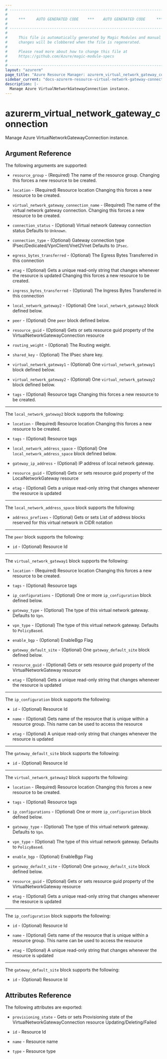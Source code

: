 ```yaml
---
# ----------------------------------------------------------------------------
#
#     ***     AUTO GENERATED CODE    ***    AUTO GENERATED CODE     ***
#
# ----------------------------------------------------------------------------
#
#     This file is automatically generated by Magic Modules and manual
#     changes will be clobbered when the file is regenerated.
#
#     Please read more about how to change this file at
#     https://github.com/Azure/magic-module-specs
#
# ----------------------------------------------------------------------------
layout: "azurerm"
page_title: "Azure Resource Manager: azurerm_virtual_network_gateway_connection"
sidebar_current: "docs-azurerm-resource-virtual-network-gateway-connection"
description: |-
  Manage Azure VirtualNetworkGatewayConnection instance.
---
```


# azurerm_virtual_network_gateway_connection

Manage Azure VirtualNetworkGatewayConnection instance.


## Argument Reference

The following arguments are supported:

* `resource_group` - (Required) The name of the resource group. Changing this forces a new resource to be created.

* `location` - (Required) Resource location Changing this forces a new resource to be created.

* `virtual_network_gateway_connection_name` - (Required) The name of the virtual network gateway connection. Changing this forces a new resource to be created.

* `connection_status` - (Optional) Virtual network Gateway connection status Defaults to `Unknown`.

* `connection_type` - (Optional) Gateway connection type IPsec/Dedicated/VpnClient/Vnet2Vnet Defaults to `IPsec`.

* `egress_bytes_transferred` - (Optional) The Egress Bytes Transferred in this connection

* `etag` - (Optional) Gets a unique read-only string that changes whenever the resource is updated Changing this forces a new resource to be created.

* `ingress_bytes_transferred` - (Optional) The Ingress Bytes Transferred in this connection

* `local_network_gateway2` - (Optional) One `local_network_gateway2` block defined below.

* `peer` - (Optional) One `peer` block defined below.

* `resource_guid` - (Optional) Gets or sets resource guid property of the VirtualNetworkGatewayConnection resource

* `routing_weight` - (Optional) The Routing weight.

* `shared_key` - (Optional) The IPsec share key.

* `virtual_network_gateway1` - (Optional) One `virtual_network_gateway1` block defined below.

* `virtual_network_gateway2` - (Optional) One `virtual_network_gateway2` block defined below.

* `tags` - (Optional) Resource tags Changing this forces a new resource to be created.

---

The `local_network_gateway2` block supports the following:

* `location` - (Required) Resource location Changing this forces a new resource to be created.

* `tags` - (Optional) Resource tags

* `local_network_address_space` - (Optional) One `local_network_address_space` block defined below.

* `gateway_ip_address` - (Optional) IP address of local network gateway.

* `resource_guid` - (Optional) Gets or sets resource guid property of the LocalNetworkGateway resource

* `etag` - (Optional) Gets a unique read-only string that changes whenever the resource is updated


---

The `local_network_address_space` block supports the following:

* `address_prefixes` - (Optional) Gets or sets List of address blocks reserved for this virtual network in CIDR notation

---

The `peer` block supports the following:

* `id` - (Optional) Resource Id

---

The `virtual_network_gateway1` block supports the following:

* `location` - (Required) Resource location Changing this forces a new resource to be created.

* `tags` - (Optional) Resource tags

* `ip_configurations` - (Optional) One or more `ip_configuration` block defined below.

* `gateway_type` - (Optional) The type of this virtual network gateway. Defaults to `Vpn`.

* `vpn_type` - (Optional) The type of this virtual network gateway. Defaults to `PolicyBased`.

* `enable_bgp` - (Optional) EnableBgp Flag

* `gateway_default_site` - (Optional) One `gateway_default_site` block defined below.

* `resource_guid` - (Optional) Gets or sets resource guid property of the VirtualNetworkGateway resource

* `etag` - (Optional) Gets a unique read-only string that changes whenever the resource is updated


---

The `ip_configuration` block supports the following:

* `id` - (Optional) Resource Id

* `name` - (Optional) Gets name of the resource that is unique within a resource group. This name can be used to access the resource

* `etag` - (Optional) A unique read-only string that changes whenever the resource is updated

---

The `gateway_default_site` block supports the following:

* `id` - (Optional) Resource Id

---

The `virtual_network_gateway2` block supports the following:

* `location` - (Required) Resource location Changing this forces a new resource to be created.

* `tags` - (Optional) Resource tags

* `ip_configurations` - (Optional) One or more `ip_configuration` block defined below.

* `gateway_type` - (Optional) The type of this virtual network gateway. Defaults to `Vpn`.

* `vpn_type` - (Optional) The type of this virtual network gateway. Defaults to `PolicyBased`.

* `enable_bgp` - (Optional) EnableBgp Flag

* `gateway_default_site` - (Optional) One `gateway_default_site` block defined below.

* `resource_guid` - (Optional) Gets or sets resource guid property of the VirtualNetworkGateway resource

* `etag` - (Optional) Gets a unique read-only string that changes whenever the resource is updated


---

The `ip_configuration` block supports the following:

* `id` - (Optional) Resource Id

* `name` - (Optional) Gets name of the resource that is unique within a resource group. This name can be used to access the resource

* `etag` - (Optional) A unique read-only string that changes whenever the resource is updated

---

The `gateway_default_site` block supports the following:

* `id` - (Optional) Resource Id

## Attributes Reference

The following attributes are exported:

* `provisioning_state` - Gets or sets Provisioning state of the VirtualNetworkGatewayConnection resource Updating/Deleting/Failed

* `id` - Resource Id

* `name` - Resource name

* `type` - Resource type
